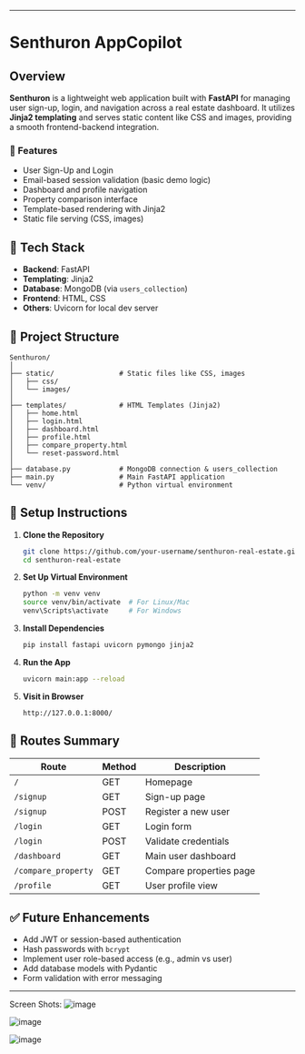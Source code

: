 

---

# Senthuron AppCopilot


## Overview
**Senthuron** is a lightweight web application built with **FastAPI** for managing user sign-up, login, and navigation across a real estate dashboard. It utilizes **Jinja2 templating** and serves static content like CSS and images, providing a smooth frontend-backend integration.

### 🔑 Features
- User Sign-Up and Login
- Email-based session validation (basic demo logic)
- Dashboard and profile navigation
- Property comparison interface
- Template-based rendering with Jinja2
- Static file serving (CSS, images)

## 🧰 Tech Stack
- **Backend**: FastAPI
- **Templating**: Jinja2
- **Database**: MongoDB (via `users_collection`)
- **Frontend**: HTML, CSS
- **Others**: Uvicorn for local dev server

## 📁 Project Structure

```
Senthuron/
│
├── static/                # Static files like CSS, images
│   ├── css/
│   └── images/
│
├── templates/             # HTML Templates (Jinja2)
│   ├── home.html
│   ├── login.html
│   ├── dashboard.html
│   ├── profile.html
│   ├── compare_property.html
│   └── reset-password.html
│
├── database.py            # MongoDB connection & users_collection
├── main.py                # Main FastAPI application
└── venv/                  # Python virtual environment
```

## 🚀 Setup Instructions

1. **Clone the Repository**
   ```bash
   git clone https://github.com/your-username/senthuron-real-estate.git
   cd senthuron-real-estate
   ```

2. **Set Up Virtual Environment**
   ```bash
   python -m venv venv
   source venv/bin/activate  # For Linux/Mac
   venv\Scripts\activate     # For Windows
   ```

3. **Install Dependencies**
   ```bash
   pip install fastapi uvicorn pymongo jinja2
   ```

4. **Run the App**
   ```bash
   uvicorn main:app --reload
   ```

5. **Visit in Browser**
   ```
   http://127.0.0.1:8000/
   ```

## 📌 Routes Summary

| Route               | Method | Description                  |
|--------------------|--------|------------------------------|
| `/`                | GET    | Homepage                     |
| `/signup`          | GET    | Sign-up page                 |
| `/signup`          | POST   | Register a new user          |
| `/login`           | GET    | Login form                   |
| `/login`           | POST   | Validate credentials         |
| `/dashboard`       | GET    | Main user dashboard          |
| `/compare_property`| GET    | Compare properties page      |
| `/profile`         | GET    | User profile view            |

## ✅ Future Enhancements
- Add JWT or session-based authentication
- Hash passwords with `bcrypt`
- Implement user role-based access (e.g., admin vs user)
- Add database models with Pydantic
- Form validation with error messaging

---
Screen Shots:
![image](https://github.com/user-attachments/assets/add982b8-f246-4105-967f-e7e10611910d)

![image](https://github.com/user-attachments/assets/0b933204-7313-4e6b-a60b-f665be9cb32e)

![image](https://github.com/user-attachments/assets/c7f1a3f5-7437-46a8-8079-d15e2baac211)


